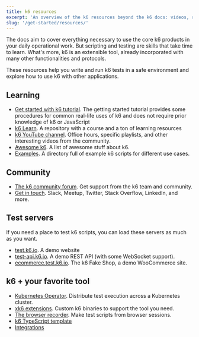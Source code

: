 ```yaml
---
title: k6 resources
excerpt: 'An overview of the k6 resources beyond the k6 docs: videos, repositories, test servers, courses, and more'
slug: '/get-started/resources/'
---
```


The docs aim to cover everything necessary to use the core k6 products in your daily operational work.
But scripting and testing are skills that take time to learn.
What's more, k6 is an extensible tool, already incorporated with many other functionalities and protocols.

These resources help you write and run k6 tests in a safe environment and explore how to use k6 with other applications.

## Learning

- [Get started with k6 tutorial](/examples/tutorials/get-started-with-k6/). The getting started tutorial provides some procedures for common real-life uses of k6 and does not require prior knowledge of k6 or JavaScript
- [k6 Learn](https://github.com/grafana/k6-learn). A repository with a course and a ton of learning resources
- [k6 YouTube channel](https://www.youtube.com/c/k6test/playlists). Office hours, specific playlists, and other interesting videos from the community.
- [Awesome k6](https://github.com/grafana/awesome-k6). A list of awesome stuff about k6.
- [Examples](https://github.com/grafana/k6/tree/master/examples). A directory full of example k6 scripts for different use cases.

## Community

- [The k6 community forum](https://community.k6.io/). Get support from the k6 team and community.
- [Get in touch](https://k6.io/community/#join-the-conversation). Slack, Meetup, Twitter, Stack Overflow, LinkedIn, and more.

## Test servers

If you need a place to test k6 scripts, you can load these servers as much as you want.

- [test.k6.io](https://test.k6.io). A demo website
- [test-api.k6.io](https://test.k6.io). A demo REST API (with some WebSocket support).
- [ecommerce.test.k6.io](http://ecommerce.test.k6.io/). The k6 Fake Shop, a demo WooCommerce site.

## k6 + your favorite tool

- [Kubernetes Operator](https://k6.io/blog/running-distributed-tests-on-k8s/). Distribute test execution across a Kubernetes cluster.
- [xk6 extensions](/extensions). Custom k6 binaries to support the tool you need.
- [The browser recorder](/test-authoring/create-tests-from-recordings/using-the-browser-recorder/). Make test scripts from browser sessions.
- [k6 TypeScript template](https://github.com/grafana/k6-template-typescript)
- [Integrations](/integrations/)


